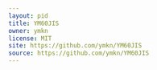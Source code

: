 ```yaml
---
layout: pid
title: YM60JIS
owner: ymkn
license: MIT
site: https://github.com/ymkn/YM60JIS
source: https://github.com/ymkn/YM60JIS
---
```

